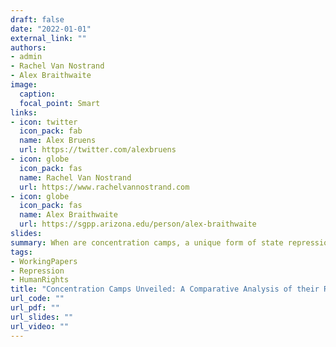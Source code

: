 ```yaml
---
draft: false
date: "2022-01-01"
external_link: ""
authors:
- admin
- Rachel Van Nostrand
- Alex Braithwaite
image:
  caption: 
  focal_point: Smart
links:
- icon: twitter
  icon_pack: fab
  name: Alex Bruens
  url: https://twitter.com/alexbruens
- icon: globe
  icon_pack: fas
  name: Rachel Van Nostrand
  url: https://www.rachelvannostrand.com
- icon: globe
  icon_pack: fas
  name: Alex Braithwaite
  url: https://sgpp.arizona.edu/person/alex-braithwaite
slides:
summary: When are concentration camps, a unique form of state repression, used in contemporary civil wars?
tags:
- WorkingPapers
- Repression
- HumanRights
title: "Concentration Camps Unveiled: A Comparative Analysis of their Roles in Contemporary Conflicts"
url_code: ""
url_pdf: ""
url_slides: ""
url_video: ""
---
```


